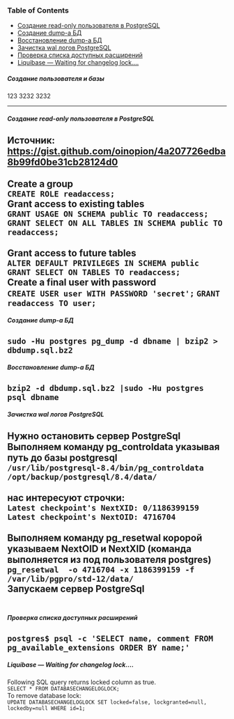 ### Table of Contents </br>
- [Создание read-only пользователя в PostgreSQL](#postgresql_create_readonly_user)
- [Создание dump-а БД](#postgresql_pgdump)
- [Восстановление dump-а БД](#postgresql_pgdump_restore)
- [Зачистка wal логов PostgreSQL](#postgresql_pg_resetwal)
- [Проверка списка доступных расширений](#postgresql_show_available_extensions)
- [Liquibase — Waiting for changelog lock….](#liquibase_lock)


##### Создание пользователя и базы </br>
123
3232
3232

--- 
##### Создание read-only пользователя в PostgreSQL <a name="postgresql_create_readonly_user"></a> </br>
Источник: https://gist.github.com/oinopion/4a207726edba8b99fd0be31cb28124d0  </br>
</br>
Create a group </br>
```CREATE ROLE readaccess;```
</br>
Grant access to existing tables </br>
```GRANT USAGE ON SCHEMA public TO readaccess;```</br>
```GRANT SELECT ON ALL TABLES IN SCHEMA public TO readaccess;```</br>
</br>
Grant access to future tables </br>
```ALTER DEFAULT PRIVILEGES IN SCHEMA public GRANT SELECT ON TABLES TO readaccess;```
</br>
Create a final user with password </br>
```CREATE USER user WITH PASSWORD 'secret';```
```GRANT readaccess TO user;```
</br>
---
##### Создание dump-а БД<a name="postgresql_pgdump"></a></br>
```sudo -Hu postgres pg_dump -d dbname | bzip2 > dbdump.sql.bz2```
</br>
---
##### Восстановление dump-а БД<a name="postgresql_pgdump_restore"></a></br>
```bzip2 -d dbdump.sql.bz2 |sudo -Hu postgres psql dbname```
</br>
---
##### Зачистка wal логов PostgreSQL<a name="postgresql_pg_resetwal"></a></br>
Нужно остановить сервер PostgreSql</br>
Выполняем команду pg_controldata указывая путь до базы postgresql</br>
```/usr/lib/postgresql-8.4/bin/pg_controldata /opt/backup/postgresql/8.4/data/```</br>
</br>
нас интересуют строчки:</br>
```Latest checkpoint's NextXID: 0/1186399159```</br>
```Latest checkpoint's NextOID: 4716704```</br>
</br>
Выполняем команду pg_resetwal коророй указываем NextOID и NextXID (команда выполняется из под пользователя postgres)</br>
```pg_resetwal  -o 4716704 -x 1186399159 -f /var/lib/pgpro/std-12/data/```</br>
Запускаем сервер PostgreSql</br>
</br>
---
##### Проверка списка доступных расширений <a name="postgresql_show_available_extensions"></a></br>
```postgres$ psql -c 'SELECT name, comment FROM pg_available_extensions ORDER BY name;'```
</br>
---
##### Liquibase — Waiting for changelog lock….<a name="liquibase_lock"></a></br>
Following SQL query returns locked column as true.</br>
```SELECT * FROM DATABASECHANGELOGLOCK;```</br>
To remove database lock:</br>
```UPDATE DATABASECHANGELOGLOCK SET locked=false, lockgranted=null, lockedby=null WHERE id=1;```


